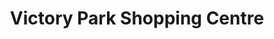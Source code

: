 ---
title: "Victory Park Shopping Centre"
url: /randburg/victory-park-shopping-centre/
shop: mall
---